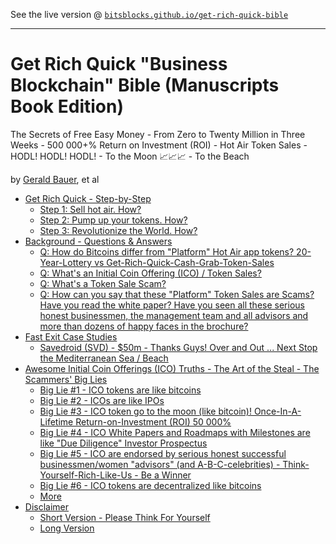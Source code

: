 See the live version @ [`bitsblocks.github.io/get-rich-quick-bible`](http://bitsblocks.github.io/get-rich-quick-bible)

---


# Get Rich Quick "Business Blockchain" Bible (Manuscripts Book Edition)

The Secrets of Free Easy Money -
From Zero to Twenty Million in Three Weeks - 500 000+% Return on Investment (ROI) -
Hot Air Token Sales - HODL! HODL! HODL! - To the Moon :chart_with_upwards_trend::chart_with_upwards_trend::chart_with_upwards_trend: -
To the Beach

by [Gerald Bauer](https://github.com/geraldb), et al


- [Get Rich Quick - Step-by-Step](manuscript/README.md)
  - [Step 1: Sell hot air. How?](#)
  - [Step 2: Pump up your tokens. How?](#)
  - [Step 3: Revolutionize the World. How?](#)
- [Background - Questions & Answers](#)
  - [Q: How do Bitcoins differ from "Platform" Hot Air app tokens? 20-Year-Lottery vs Get-Rich-Quick-Cash-Grab-Token-Sales](#)
  - [Q: What's an Initial Coin Offering (ICO) / Token Sales?](#)
  - [Q: What's a Token Sale Scam?](#)
  - [Q: How can you say that these "Platform" Token Sales are Scams? Have you read the white paper? Have you seen all these serious honest businessmen, the management team and all advisors and more than dozens of happy faces in the brochure?](#)
- [Fast Exit Case Studies](#)
  - [Savedroid (SVD) - $50m - Thanks Guys! Over and Out ... Next Stop the Mediterranean Sea / Beach](#)
- [Awesome Initial Coin Offerings (ICO) Truths - The Art of the Steal - The Scammers' Big Lies](manuscript/awesome-ico-truths.md)
  - [Big Lie #1 - ICO tokens are like bitcoins](#)
  - [Big Lie #2 - ICOs are like IPOs](#)
  - [Big Lie #3 - ICO token go to the moon (like bitcoin)! Once-In-A-Lifetime Return-on-Investment (ROI) 50 000%](#)
  - [Big Lie #4 - ICO White Papers and Roadmaps with Milestones are like "Due Diligence" Investor Prospectus](#)
  - [Big Lie #5 - ICO are endorsed by serious honest successful businessmen/women "advisors" (and A-B-C-celebrities) - Think-Yourself-Rich-Like-Us - Be a Winner](#)
  - [Big Lie #6 - ICO tokens are decentralized like bitcoins](#)
  - [More](#)
- [Disclaimer](manuscript/disclaimer.md)
   - [Short Version - Please Think For Yourself](#)
   - [Long Version](#)      
